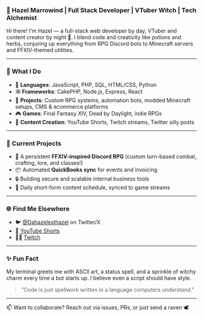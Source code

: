### 🌿 Hazel Marrowind | Full Stack Developer | VTuber Witch | Tech Alchemist

Hi there! I'm Hazel — a full-stack web developer by day, VTuber and content creator by night 🌙. I blend code and creativity like potions and herbs, conjuring up everything from RPG Discord bots to Minecraft servers and FFXIV-themed utilities.

---

### 🧪 What I Do
- 🔧 **Languages**: JavaScript, PHP, SQL, HTML/CSS, Python
- 🕸️ **Frameworks**: CakePHP, Node.js, Express, React
- 🧠 **Projects**: Custom RPG systems, automation bots, modded Minecraft setups, CMS & ecommerce platforms
- 🎮 **Games**: Final Fantasy XIV, Dead by Daylight, indie RPGs
- 💬 **Content Creation**: YouTube Shorts, Twitch streams, Twitter silly posts

---

### 🧰 Current Projects
- 🔄 A persistent **FFXIV-inspired Discord RPG** (custom turn-based combat, crafting, lore, and classes!)
- 📦 Automated **QuickBooks sync** for events and invoicing
- 🔒 Building secure and scalable internal business tools
- 🎥 Daily short-form content schedule, synced to game streams

---

### 🌐 Find Me Elsewhere
- 🐦 [@Dahazelesthazel](https://twitter.com/dahazelesthazel) on Twitter/X
- 🎥 [YouTube Shorts](https://youtube.com/@stealthymage2821)
- 🧙‍♀️ [Twitch](https://twitch.tv/stealthymage)

---

### ✨ Fun Fact
My terminal greets me with ASCII art, a status spell, and a sprinkle of witchy charm every time a bot starts up. I believe even a script should have style.

> "Code is just spellwork written in a language computers understand."

---

📫 Want to collaborate? Reach out via issues, PRs, or just send a raven 🕊️

<!---
StealthyMage/StealthyMage is a ✨ special ✨ repository because its `README.md` (this file) appears on your GitHub profile.
You can click the Preview link to take a look at your changes.
--->

